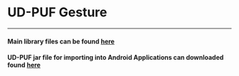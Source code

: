 # UD-PUF Gesture

---

#### Main library files can be found [here](https://github.com/akhileshtyagi/PUF/tree/master/Gestures/library/gesture_api/UD-PUF/src)

#### UD-PUF jar file for importing into Android Applications can downloaded found [here](https://github.com/akhileshtyagi/PUF/raw/master/Gestures/library/gesture_api/UD-PUF.jar)
